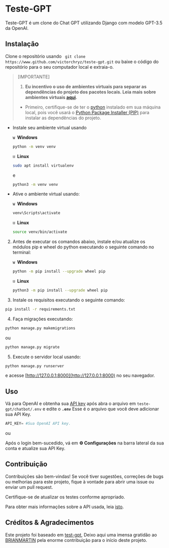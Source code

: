 # Teste-GPT

Teste-GPT é um clone do Chat GPT utilizando Django com modelo GPT-3.5 da OpenAI.

## Instalação
Clone o repositório usando ``` git clone https://www.github.com/victorchryz/teste-gpt.git``` ou baixe o código do repositório para o seu computador local e extraia-o.
> [IMPORTANTE]
> 1. **Eu incentivo o uso de ambientes virtuais para separar as dependências do projeto dos pacotes locais. Leia mais sobre ambientes virtuais [aqui](https://www.freecodecamp.org/news/how-to-setup-virtual-environments-in-python/).**
>  - Primeiro, certifique-se de ter o [python](https://www.python.org/) instalado em sua máquina local, pois você usará o [Python Package Installer (PIP)](https://pypi.org/project/pip/) para instalar as dependências do projeto.
   - Instale seu ambiente virtual usando
    
       <code><img width="10" src="https://user-images.githubusercontent.com/25181517/186884150-05e9ff6d-340e-4802-9533-2c3f02363ee3.png" alt="Windows" title="Windows"/></code> **Windows**
       
        ```bash
        python -m venv venv
        ```
        <code><img width="10" src="https://user-images.githubusercontent.com/25181517/186884153-99edc188-e4aa-4c84-91b0-e2df260ebc33.png" alt="Ubuntu" title="Ubuntu"/></code> **Linux**

        ```bash
        sudo apt install virtualenv
        ```
      e

        ```bash
        python3 -m venv venv
        ```
- Ative o ambiente virtual usando:
       
     <code><img width="10" src="https://user-images.githubusercontent.com/25181517/186884150-05e9ff6d-340e-4802-9533-2c3f02363ee3.png" alt="Windows" title="Windows"/></code> **Windows**

     ```bash
     venv\Scripts\activate
     ```
     <code><img width="10" src="https://user-images.githubusercontent.com/25181517/186884153-99edc188-e4aa-4c84-91b0-e2df260ebc33.png" alt="Ubuntu" title="Ubuntu"/></code> **Linux**
     
     ```bash
     source venv/bin/activate
     ```
2. Antes de executar os comandos abaixo, instale e/ou atualize os módulos pip e wheel do python executando o seguinte comando no terminal:

     <code><img width="10" src="https://user-images.githubusercontent.com/25181517/186884150-05e9ff6d-340e-4802-9533-2c3f02363ee3.png" alt="Windows" title="Windows"/></code> **Windows**

      ```bash
      python -m pip install --upgrade wheel pip 
      ```
     <code><img width="10" src="https://user-images.githubusercontent.com/25181517/186884153-99edc188-e4aa-4c84-91b0-e2df260ebc33.png" alt="Ubuntu" title="Ubuntu"/></code> **Linux**
     
      ```bash
      python3 -m pip install --upgrade wheel pip 
      ```

3.  Instale os requisitos executando o seguinte comando:

```bash
pip install -r requirements.txt
```

4.  Faça migrações executando:
```bash
python manage.py makemigrations
```

ou

```bash
python manage.py migrate
```

5. Execute o servidor local usando:

```bash
python manage.py runserver
```
e acesse [http://127.0.0.1:8000](http://127.0.0.1:8000) no seu navegador.
 
## Uso
Vá para OpenAI e obtenha sua [API key](https://platform.openai.com/account/api-keys) após abra o arquivo em ```teste-gpt/chatbot/.env``` e edite o **```.env```** Esse é o arquivo que você deve adicionar sua API Key.

```python
API_KEY= #Sua OpenAI API key.
```
ou

Após o login bem-sucedido, vá em **⚙ Configurações** na barra lateral da sua conta e atualize sua API Key.

## Contribuição
Contribuições são bem-vindas! Se você tiver sugestões, correções de bugs ou melhorias para este projeto, fique à vontade para abrir uma issue ou enviar um pull request.

Certifique-se de atualizar os testes conforme apropriado.

Para obter mais informações sobre a API usada, leia [isto](https://platform.openai.com/docs/api-reference).

## Créditos & Agradecimentos

Este projeto foi baseado em [test-gpt](https://github.com/s41ntm4rt1n/test-gpt),
Deixo aqui uma imensa gratidão ao [BRIANMARTIN](https://github.com/s41ntm4rt1n) pela enorme contribuição para o início deste projeto.